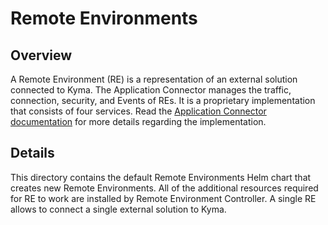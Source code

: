 # Remote Environments

## Overview

A Remote Environment (RE) is a representation of an external solution connected to Kyma. The Application Connector manages the traffic, connection, security, and Events of REs. It is a proprietary implementation that consists of four services.
Read the [Application Connector documentation](../../docs/application-connector/docs/001-overview-application-connector.md) for more details regarding the implementation.

## Details

This directory contains the default Remote Environments Helm chart that creates new Remote Environments. 
All of the additional resources required for RE to work are installed by Remote Environment Controller.
A single RE allows to connect a single external solution to Kyma.
